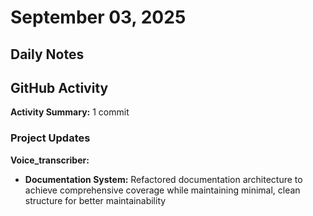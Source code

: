# September 03, 2025

## Daily Notes

## GitHub Activity

**Activity Summary:** 1 commit

### Project Updates

**Voice_transcriber:**
- **Documentation System:** Refactored documentation architecture to achieve comprehensive coverage while maintaining minimal, clean structure for better maintainability

